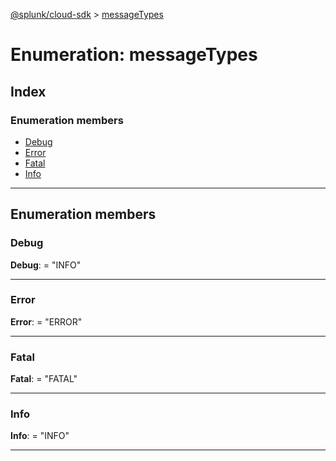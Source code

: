 [@splunk/cloud-sdk](../README.md) > [messageTypes](../enums/messagetypes.md)

# Enumeration: messageTypes

## Index

### Enumeration members

* [Debug](messagetypes.md#debug)
* [Error](messagetypes.md#error)
* [Fatal](messagetypes.md#fatal)
* [Info](messagetypes.md#info)

---

## Enumeration members

<a id="debug"></a>

###  Debug

**Debug**:  = "INFO"

___
<a id="error"></a>

###  Error

**Error**:  = "ERROR"

___
<a id="fatal"></a>

###  Fatal

**Fatal**:  = "FATAL"

___
<a id="info"></a>

###  Info

**Info**:  = "INFO"

___

